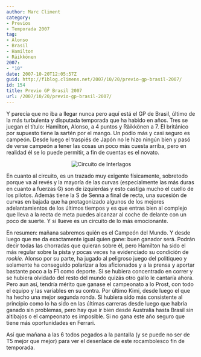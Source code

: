 ```yaml
---
author: Marc Climent
category:
- Previos
- Temporada 2007
tag:
- Alonso
- Brasil
- Hamilton
- Räikkönen
2007:
- "10"
date: 2007-10-20T12:05:57Z
guid: http://f1blog.climens.net/2007/10/20/previo-gp-brasil-2007/
id: 154
title: Previo GP Brasil 2007
url: /2007/10/20/previo-gp-brasil-2007/
---
```


Y parecía que no iba a llegar nunca pero aquí está el GP de Brasil, último de la más turbulenta y disputada temporada que ha habido en años. Tres se juegan el título: Hamilton, Alonso, a 4 puntos y Räikkönen a 7. El británico por supuesto tiene la sartén por el mango. Un podio más y casi seguro es campeón. Desde luego el traspiés de Japón no le hizo ningún bien y pasó de verse campeón a tener las cosas un poco más cuesta arriba, pero en realidad él se lo puede permitir, a fin de cuentas es el novato.

<p align="center">
  <img src="http://f1blog.climens.net/files/2007/10/brasil071.png" alt="Circuito de Interlagos" />
</p>

En cuanto al circuito, es un trazado muy exigente físicamente, sobretodo porque va al revés y la mayoría de las curvas (especialmente las más duras en cuanto a fuerzas G) son de izquierdas y esto castiga mucho el cuello de los pilotos. Además tiene la S de Senna a final de recta, una sucesión de curvas en bajada que ha protagonizado algunos de los mejores adelantamientos de los últimos tiempos y es que entras bien al complejo que lleva a la recta de meta puedes alcanzar al coche de delante con un poco de suerte. Y si llueve es un circuito de lo más emocionante.

En resumen: mañana sabremos quién es el Campeón del Mundo. Y desde luego que me da exactamente igual quien gane: buen ganador será. Podrán decir todas las chorradas que quieran sobre él, pero Hamilton ha sido el más regular sobre la pista y pocas veces ha evidenciado su condición de _rookie_. Alonso por su parte, ha jugado al peligroso juego del politiqueo y solamente ha conseguido polarizar a los aficionados y a la prensa y aportar bastante poco a la F1 como deporte. Si se hubiera concentrado en correr y se hubiera olvidado del resto del mundo quizás otro gallo le cantaría ahora. Pero aun así, tendría mérito que ganase el campeonato a lo Prost, con todo el equipo y las variables en su contra. Por último Kimi, desde luego el que ha hecho una mejor segunda ronda. Si hubiera sido más consistente al principio como lo ha sido en las últimas carreras desde luego que habría ganado sin problemas, pero hay que ir bien desde Australia hasta Brasil sin altibajos o el campeonato es imposible. Si no gana este año seguro que tiene más oportunidades en Ferrari.

Así que mañana a las 6 todos pegados a la pantalla (y se puede no ser de T5 mejor que mejor) para ver el desenlace de este rocambolesco fin de temporada.